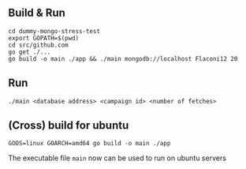 
## Build & Run
```
cd dummy-mongo-stress-test
export GOPATH=$(pwd)
cd src/github.com
go get ./...
go build -o main ./app && ./main mongodb://localhost Flaconi12 20
```

## Run
```
./main <database address> <campaign id> <number of fetches>
```

## (Cross) build for ubuntu
```
GOOS=linux GOARCH=amd64 go build -o main ./app
```
The executable file `main` now can be used to run on ubuntu servers